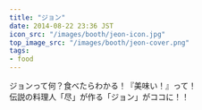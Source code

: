 ```yaml
---
title: "ジョン"
date: 2014-08-22 23:36 JST
icon_src: "/images/booth/jeon-icon.jpg"
top_image_src: "/images/booth/jeon-cover.png"
tags:
- food
---
```

ジョンって何？食べたらわかる！『美味い！』って！  
伝説の料理人「尽」が作る「ジョン」がココに！！
